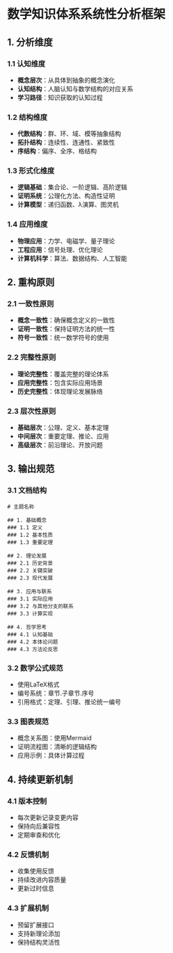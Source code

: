 # 数学知识体系系统性分析框架

## 1. 分析维度

### 1.1 认知维度
- **概念层次**：从具体到抽象的概念演化
- **认知结构**：人脑认知与数学结构的对应关系
- **学习路径**：知识获取的认知过程

### 1.2 结构维度
- **代数结构**：群、环、域、模等抽象结构
- **拓扑结构**：连续性、连通性、紧致性
- **序结构**：偏序、全序、格结构

### 1.3 形式化维度
- **逻辑基础**：集合论、一阶逻辑、高阶逻辑
- **证明系统**：公理化方法、构造性证明
- **计算模型**：递归函数、λ演算、图灵机

### 1.4 应用维度
- **物理应用**：力学、电磁学、量子理论
- **工程应用**：信号处理、优化理论
- **计算机科学**：算法、数据结构、人工智能

## 2. 重构原则

### 2.1 一致性原则
- **概念一致性**：确保概念定义的一致性
- **证明一致性**：保持证明方法的统一性
- **符号一致性**：统一数学符号的使用

### 2.2 完整性原则
- **理论完整性**：覆盖完整的理论体系
- **应用完整性**：包含实际应用场景
- **历史完整性**：体现理论发展脉络

### 2.3 层次性原则
- **基础层次**：公理、定义、基本定理
- **中间层次**：重要定理、推论、应用
- **高级层次**：前沿理论、开放问题

## 3. 输出规范

### 3.1 文档结构
```
# 主题名称

## 1. 基础概念
### 1.1 定义
### 1.2 基本性质
### 1.3 重要定理

## 2. 理论发展
### 2.1 历史背景
### 2.2 关键突破
### 2.3 现代发展

## 3. 应用与联系
### 3.1 实际应用
### 3.2 与其他分支的联系
### 3.3 计算实现

## 4. 哲学思考
### 4.1 认知基础
### 4.2 本体论问题
### 4.3 方法论反思
```

### 3.2 数学公式规范
- 使用LaTeX格式
- 编号系统：章节.子章节.序号
- 引用格式：定理、引理、推论统一编号

### 3.3 图表规范
- 概念关系图：使用Mermaid
- 证明流程图：清晰的逻辑结构
- 应用示例：具体计算过程

## 4. 持续更新机制

### 4.1 版本控制
- 每次更新记录变更内容
- 保持向后兼容性
- 定期审查和优化

### 4.2 反馈机制
- 收集使用反馈
- 持续改进内容质量
- 更新过时信息

### 4.3 扩展机制
- 预留扩展接口
- 支持新理论添加
- 保持结构灵活性 